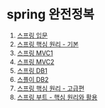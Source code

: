 # spring 완전정복
1. [스프링 입문]()
2. [스프링 핵심 원리 - 기본]()
3. [스프링 MVC1]()
4. [스프링 MVC2]()
5. [스프링 DB1]()
6. [스플이 DB2]()
7. [스프링 핵심 원리 - 고급편]()
8. [스프링 부트 - 핵심 원리와 활용]()
